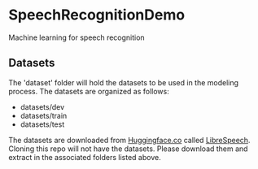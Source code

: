 # SpeechRecognitionDemo
Machine learning for speech recognition

## Datasets
The 'dataset' folder will hold the datasets to be used in the modeling process. The datasets are organized as follows:
* datasets/dev
* datasets/train
* datasets/test

The datasets are downloaded from [Huggingface.co](https://huggingface.co) called [LibreSpeech](https://huggingface.co/datasets/librispeech_asrhttps://huggingface.co/datasets/librispeech_asr). Cloning this repo will not have the datasets. Please download them and extract in the associated folders listed above.
